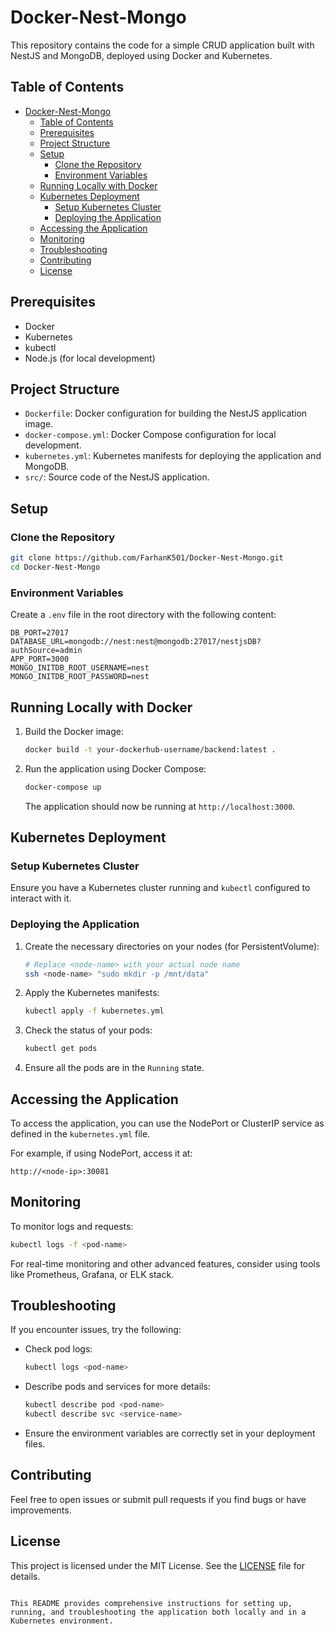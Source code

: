 # Docker-Nest-Mongo

This repository contains the code for a simple CRUD application built with NestJS and MongoDB, deployed using Docker and Kubernetes.

## Table of Contents

- [Docker-Nest-Mongo](#docker-nest-mongo)
  - [Table of Contents](#table-of-contents)
  - [Prerequisites](#prerequisites)
  - [Project Structure](#project-structure)
  - [Setup](#setup)
    - [Clone the Repository](#clone-the-repository)
    - [Environment Variables](#environment-variables)
  - [Running Locally with Docker](#running-locally-with-docker)
  - [Kubernetes Deployment](#kubernetes-deployment)
    - [Setup Kubernetes Cluster](#setup-kubernetes-cluster)
    - [Deploying the Application](#deploying-the-application)
  - [Accessing the Application](#accessing-the-application)
  - [Monitoring](#monitoring)
  - [Troubleshooting](#troubleshooting)
  - [Contributing](#contributing)
  - [License](#license)

## Prerequisites

- Docker
- Kubernetes
- kubectl
- Node.js (for local development)

## Project Structure

- `Dockerfile`: Docker configuration for building the NestJS application image.
- `docker-compose.yml`: Docker Compose configuration for local development.
- `kubernetes.yml`: Kubernetes manifests for deploying the application and MongoDB.
- `src/`: Source code of the NestJS application.

## Setup

### Clone the Repository

```bash
git clone https://github.com/FarhanK501/Docker-Nest-Mongo.git
cd Docker-Nest-Mongo
```

### Environment Variables

Create a `.env` file in the root directory with the following content:

```plaintext
DB_PORT=27017
DATABASE_URL=mongodb://nest:nest@mongodb:27017/nestjsDB?authSource=admin
APP_PORT=3000
MONGO_INITDB_ROOT_USERNAME=nest
MONGO_INITDB_ROOT_PASSWORD=nest
```

## Running Locally with Docker

1. Build the Docker image:

    ```bash
    docker build -t your-dockerhub-username/backend:latest .
    ```

2. Run the application using Docker Compose:

    ```bash
    docker-compose up
    ```

    The application should now be running at `http://localhost:3000`.

## Kubernetes Deployment

### Setup Kubernetes Cluster

Ensure you have a Kubernetes cluster running and `kubectl` configured to interact with it.

### Deploying the Application

1. Create the necessary directories on your nodes (for PersistentVolume):

    ```bash
    # Replace <node-name> with your actual node name
    ssh <node-name> "sudo mkdir -p /mnt/data"
    ```

2. Apply the Kubernetes manifests:

    ```bash
    kubectl apply -f kubernetes.yml
    ```

3. Check the status of your pods:

    ```bash
    kubectl get pods
    ```

4. Ensure all the pods are in the `Running` state.

## Accessing the Application

To access the application, you can use the NodePort or ClusterIP service as defined in the `kubernetes.yml` file.

For example, if using NodePort, access it at:

```
http://<node-ip>:30081
```

## Monitoring

To monitor logs and requests:

```bash
kubectl logs -f <pod-name>
```

For real-time monitoring and other advanced features, consider using tools like Prometheus, Grafana, or ELK stack.

## Troubleshooting

If you encounter issues, try the following:

- Check pod logs:

    ```bash
    kubectl logs <pod-name>
    ```

- Describe pods and services for more details:

    ```bash
    kubectl describe pod <pod-name>
    kubectl describe svc <service-name>
    ```

- Ensure the environment variables are correctly set in your deployment files.

## Contributing

Feel free to open issues or submit pull requests if you find bugs or have improvements.

## License

This project is licensed under the MIT License. See the [LICENSE](LICENSE) file for details.
```

This README provides comprehensive instructions for setting up, running, and troubleshooting the application both locally and in a Kubernetes environment.
